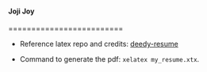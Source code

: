 #### Joji Joy
=========================

- Reference latex repo and credits: [deedy-resume](https://github.com/deedy/Deedy-Resume)

- Command to generate the pdf: `xelatex my_resume.xtx`.